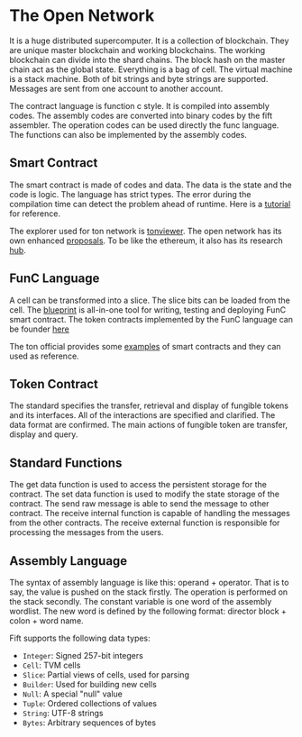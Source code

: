 # The Open Network

It is a huge distributed supercomputer. It is a collection of blockchain. They are unique master blockchain and working blockchains. The working blockchain can divide into the shard chains. The block hash on the master chain act as the global state. Everything is a bag of cell. The virtual machine is a stack machine. Both of bit strings and byte strings are supported. Messages are sent from one account to another account.

The contract language is function c style. It is compiled into assembly codes. The assembly codes are converted into binary codes by the fift assembler. The operation codes can be used directly the func language. The functions can also be implemented by the assembly codes.

## Smart Contract

The smart contract is made of codes and data. The data is the state and the code is logic. The language has strict types. The error during the compilation time can detect the problem ahead of runtime. Here is a [tutorial](http://tonhelloworld.com/02-contract/) for reference.

The explorer used for ton network is [tonviewer](https://tonviewer.com/). The open network has its own enhanced [proposals](https://github.com/ton-blockchain/TEPs). To be like the ethereum, it also has its research [hub](https://tonresear.ch/). 

## FunC Language

A cell can be transformed into a slice. The slice bits can be loaded from the cell. The [blueprint](https://github.com/ton-org/blueprint) is all-in-one tool for writing, testing and deploying FunC smart contract. The token contracts implemented by the FunC language can be founder [here](https://github.com/ton-blockchain/token-contract)

The ton official provides some [examples](https://docs.ton.org/develop/smart-contracts/examples) of smart contracts and they can used as reference. 

## Token Contract

The standard specifies the transfer, retrieval and display of fungible tokens and its interfaces. All of the interactions are specified and clarified. The data format are confirmed. The main actions of fungible token are transfer, display and query. 

## Standard Functions

The get data function is used to access the persistent storage for the contract. The set data function is used to modify the state storage of the contract. The send raw message is able to send the message to other contract. The receive internal function is capable of handling the messages from the other contracts. The receive external function is responsible for processing the messages from the users. 

## Assembly Language

The syntax of assembly language is like this: operand + operator. That is to say, the value is pushed on the stack firstly. The operation is performed on the stack secondly. The constant variable is one word of the assembly wordlist. The new word is defined by the following format: director block + colon + word name. 

Fift supports the following data types:
- `Integer`: Signed 257-bit integers
- `Cell`: TVM cells
- `Slice`: Partial views of cells, used for parsing
- `Builder`: Used for building new cells
- `Null`: A special "null" value
- `Tuple`: Ordered collections of values
- `String`: UTF-8 strings
- `Bytes`: Arbitrary sequences of bytes


